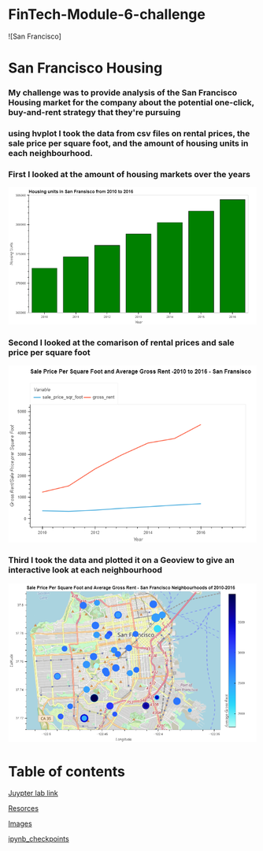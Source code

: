 # FinTech-Module-6-challenge 

![San Francisco]

# San Francisco Housing

### My challenge was to provide analysis of the San Francisco Housing market for the company about the potential one-click, buy-and-rent strategy that they're pursuing

### using hvplot I took the data from csv files on rental prices, the sale price per square foot, and the amount of housing units in each neighbourhood.

### First I looked at the amount of housing markets over the years 

![The graph showing the amount of Housing units](https://raw.githubusercontent.com/ScottyCodeman/FinTech-Module-6-challange/main/Starter_Code/Images/bokeh_plot%20(2).png)


### Second I looked at the comarison of rental prices and sale price per square foot

![Rental and Sale per square foot](https://raw.githubusercontent.com/ScottyCodeman/FinTech-Module-6-challange/main/Starter_Code/Images/bokeh_plot.png)

### Third I took the data and plotted it on a Geoview to give an interactive look at each neighbourhood
![Geoview plot](https://raw.githubusercontent.com/ScottyCodeman/FinTech-Module-6-challange/main/Starter_Code/Images/bokeh_plot%20(1).png)


# Table of contents

[Juypter lab link](https://github.com/ScottyCodeman/FinTech-Module-6-challange/blob/main/Starter_Code/san_francisco_housing.ipynb)

[Resorces](https://github.com/ScottyCodeman/FinTech-Module-6-challange/tree/main/Starter_Code/Resources)

[Images](https://github.com/ScottyCodeman/FinTech-Module-6-challange/tree/main/Starter_Code/Images)

[ipynb_checkpoints](https://github.com/ScottyCodeman/FinTech-Module-6-challange/tree/main/.ipynb_checkpoints)
